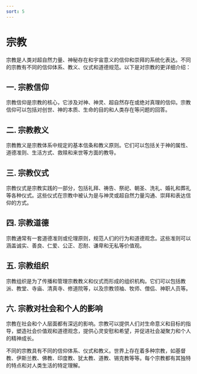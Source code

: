 ```yaml
---
sort: 5
---
```


# 宗教


宗教是人类对超自然力量、神秘存在和宇宙意义的信仰和崇拜的系统化表达。不同的宗教有不同的信仰体系、教义、仪式和道德规范。以下是对宗教的更详细介绍：

## 一. 宗教信仰
宗教信仰是宗教的核心，它涉及对神、神灵、超自然存在或绝对真理的信仰。宗教信仰可以包括对创世、神的本质、生命的目的和人类存在等问题的回答。

## 二. 宗教教义
宗教教义是宗教体系中规定的基本信条和教义原则。它们可以包括关于神的属性、道德准则、生活方式、救赎和来世等方面的教导。

## 三. 宗教仪式
宗教仪式是宗教实践的一部分，包括礼拜、祷告、祭祀、朝圣、洗礼、婚礼和葬礼等各种仪式。这些仪式在宗教中被认为是与神灵或超自然力量沟通、崇拜和表达信仰的方式。

## 四. 宗教道德
宗教通常有一套道德准则或伦理原则，规范人们的行为和道德观念。这些准则可以涵盖诚实、善良、仁爱、公正、忍耐、谦卑和无私等价值观。

## 五. 宗教组织
宗教组织是为了传播和管理宗教教义和仪式而形成的组织机构。它们可以包括教派、教堂、寺庙、清真寺、修道院等，以及宗教领袖、牧师、僧侣、神职人员等。

## 六. 宗教对社会和个人的影响
宗教在社会和个人层面都有深远的影响。宗教可以提供人们对生命意义和目标的指导，塑造社会价值观和道德观念，提供心灵安慰和希望，并促进社会凝聚力和个人的精神成长。

不同的宗教具有不同的信仰体系、仪式和教义。世界上存在着多种宗教，如基督教、伊斯兰教、佛教、印度教、犹太教、道教、锡克教等等。每个宗教都有其独特的特点和对人类生活的特定理解。